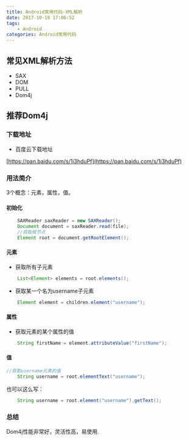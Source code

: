 ```yaml
---
title: Android常用代码-XML解析
date: 2017-10-18 17:06:52
tags:
	- Android
categories: Android常用代码
---
```



## 常见XML解析方法

- SAX
- DOM
- PULL
- Dom4j

## 推荐Dom4j

### 下载地址

- 百度云下载地址

[https://pan.baidu.com/s/1i3hduPf](https://pan.baidu.com/s/1i3hduPf)


### 用法简介

3个概念：元素，属性，值。

<!-- more -->

#### 初始化

```java
    SAXReader saxReader = new SAXReader();
    Document document = saxReader.read(file);
    //获取根节点
    Element root = document.getRootElement();
```

#### 元素

- 获取所有子元素

```java
	List<Element> elements = root.elements();
```

- 获取某一个名为username子元素

```java
	Element element = children.element("username");
```

#### 属性

- 获取元素的某个属性的值

```java
	String firstName = element.attributeValue("firstName");
```

#### 值

```java
//获取username元素的值
	String username = root.elementText("username");
```

也可以这么写：

```java
	String username = root.element("username").getText();
```

### 总结

Dom4j性能非常好，灵活性高，易使用.